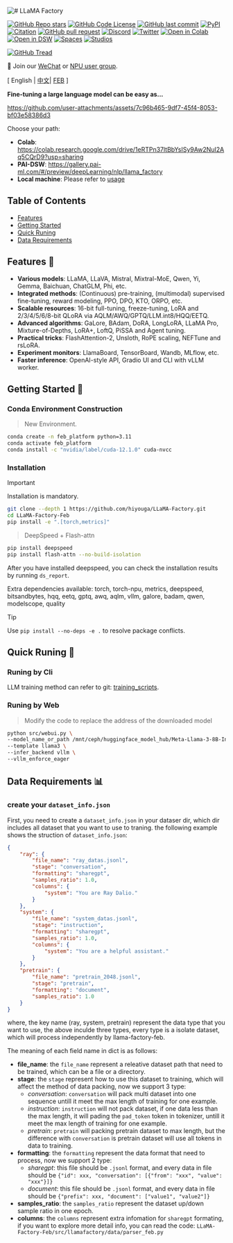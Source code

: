 ![# LLaMA Factory](assets/logo.png)

[![GitHub Repo stars](https://img.shields.io/github/stars/hiyouga/LLaMA-Factory?style=social)](https://github.com/hiyouga/LLaMA-Factory/stargazers)
[![GitHub Code License](https://img.shields.io/github/license/hiyouga/LLaMA-Factory)](LICENSE)
[![GitHub last commit](https://img.shields.io/github/last-commit/hiyouga/LLaMA-Factory)](https://github.com/hiyouga/LLaMA-Factory/commits/main)
[![PyPI](https://img.shields.io/pypi/v/llamafactory)](https://pypi.org/project/llamafactory/)
[![Citation](https://img.shields.io/badge/citation-72-green)](#projects-using-llama-factory)
[![GitHub pull request](https://img.shields.io/badge/PRs-welcome-blue)](https://github.com/hiyouga/LLaMA-Factory/pulls)
[![Discord](https://dcbadge.vercel.app/api/server/rKfvV9r9FK?compact=true&style=flat)](https://discord.gg/rKfvV9r9FK)
[![Twitter](https://img.shields.io/twitter/follow/llamafactory_ai)](https://twitter.com/llamafactory_ai)
[![Open in Colab](https://colab.research.google.com/assets/colab-badge.svg)](https://colab.research.google.com/drive/1eRTPn37ltBbYsISy9Aw2NuI2Aq5CQrD9?usp=sharing)
[![Open in DSW](https://gallery.pai-ml.com/assets/open-in-dsw.svg)](https://gallery.pai-ml.com/#/preview/deepLearning/nlp/llama_factory)
[![Spaces](https://img.shields.io/badge/🤗-Open%20in%20Spaces-blue)](https://huggingface.co/spaces/hiyouga/LLaMA-Board)
[![Studios](https://img.shields.io/badge/ModelScope-Open%20in%20Studios-blue)](https://modelscope.cn/studios/hiyouga/LLaMA-Board)

[![GitHub Tread](https://trendshift.io/api/badge/repositories/4535)](https://trendshift.io/repositories/4535)

👋 Join our [WeChat](assets/wechat.jpg) or [NPU user group](assets/wechat_npu.jpg).

\[ English | [中文](README_zh.md)| [FEB](README_feb.md) \]

**Fine-tuning a large language model can be easy as...**

https://github.com/user-attachments/assets/7c96b465-9df7-45f4-8053-bf03e58386d3

Choose your path:

- **Colab**: https://colab.research.google.com/drive/1eRTPn37ltBbYsISy9Aw2NuI2Aq5CQrD9?usp=sharing
- **PAI-DSW**: https://gallery.pai-ml.com/#/preview/deepLearning/nlp/llama_factory
- **Local machine**: Please refer to [usage](#getting-started)

## Table of Contents

- [Features](#features)
- [Getting Started](#getting-started)
- [Quick Runing](#quick-runing)
- [Data Requirements](#data-requirements)

## Features 🎉

- **Various models**: LLaMA, LLaVA, Mistral, Mixtral-MoE, Qwen, Yi, Gemma, Baichuan, ChatGLM, Phi, etc.
- **Integrated methods**: (Continuous) pre-training, (multimodal) supervised fine-tuning, reward modeling, PPO, DPO, KTO, ORPO, etc.
- **Scalable resources**: 16-bit full-tuning, freeze-tuning, LoRA and 2/3/4/5/6/8-bit QLoRA via AQLM/AWQ/GPTQ/LLM.int8/HQQ/EETQ.
- **Advanced algorithms**: GaLore, BAdam, DoRA, LongLoRA, LLaMA Pro, Mixture-of-Depths, LoRA+, LoftQ, PiSSA and Agent tuning.
- **Practical tricks**: FlashAttention-2, Unsloth, RoPE scaling, NEFTune and rsLoRA.
- **Experiment monitors**: LlamaBoard, TensorBoard, Wandb, MLflow, etc.
- **Faster inference**: OpenAI-style API, Gradio UI and CLI with vLLM worker.

## Getting Started 🛞

### Conda Environment Construction

> New Environment.

```bash
conda create -n feb_platform python=3.11
conda activate feb_platform
conda install -c "nvidia/label/cuda-12.1.0" cuda-nvcc
```

### Installation

> [!IMPORTANT]
> Installation is mandatory.

```bash
git clone --depth 1 https://github.com/hiyouga/LLaMA-Factory.git
cd LLaMA-Factory-Feb
pip install -e ".[torch,metrics]"
```

> DeepSpeed + Flash-attn

```bash
pip install deepspeed
pip install flash-attn --no-build-isolation
```

After you have installed deepspeed, you can check the installation results by running `ds_report`.

Extra dependencies available: torch, torch-npu, metrics, deepspeed, bitsandbytes, hqq, eetq, gptq, awq, aqlm, vllm, galore, badam, qwen, modelscope, quality

> [!TIP]
> Use `pip install --no-deps -e .` to resolve package conflicts.

## Quick Runing 🚀

### Runing by Cli

LLM training method can refer to git: [training_scripts](https://github.com/feb-co/training_scripts).

### Runing by Web

> Modify the code to replace the address of the downloaded model

```bash
python src/webui.py \
--model_name_or_path /mnt/ceph/huggingface_model_hub/Meta-Llama-3-8B-Instruct \
--template llama3 \
--infer_backend vllm \
--vllm_enforce_eager
```

## Data Requirements 📊

### create your `dataset_info.json`
First, you need to create a `dataset_info.json` in your dataser dir, which dir includes all dataset that you want to use to traning. the following example shows the struction of `dataset_info.json`:

```json
{
    "ray": {
        "file_name": "ray_datas.jsonl",
        "stage": "conversation",
        "formatting": "sharegpt",
        "samples_ratio": 1.0,
        "columns": {
            "system": "You are Ray Dalio."
        }
    },
    "system": {
        "file_name": "system_datas.jsonl",
        "stage": "instruction",
        "formatting": "sharegpt",
        "samples_ratio": 1.0,
        "columns": {
            "system": "You are a helpful assistant."
        }
    },
    "pretrain": {
        "file_name": "pretrain_2048.jsonl",
        "stage": "pretrain",
        "formatting": "document",
        "samples_ratio": 1.0
    }
}
```

where, the key name (ray, system, pretrain) represent the data type that you want to use, the above inculde three types, every type is a isolate dataset, which will process independently by llama-factory-feb.

The meaning of each field name in dict is as follows:

- **file_name**: the `file_name` represent a releative dataset path that need to be trained, which can be a file or a directory.
- **stage**: the `stage` represent how to use this dataset to training, which will affect the method of data packing, now we support 3 type:
    - *conversation*:  `conversation` will pack multi dataset into one sequence untill it meet the max length of training for one example.
    - *instruction*: `instruction` will not pack dataset, if one data less than the max length, it will pading the `pad_token` token in tokenizer, untill it meet the max length of training for one example.
    - *pretrain*: `pretrain` will packing pretrain dataset to max length, but the difference with `conversation` is pretrain dataset will use all tokens in data to training.
- **formatting**: the `formatting` represent the data format that need to process, now we support 2 type:
    - *sharegpt*: this file should be `.jsonl` format, and every data in file should be `{"id": xxx, "conversation": [{"from": "xxx", "value": "xxx"}]}`
    - *document*: this file should be `.jsonl` format, and every data in file should be `{"prefix": xxx, "document": ["value1", "value2"]}`
- **samples_ratio**: the `samples_ratio` represent the dataset up/down sample ratio in one epoch.
- **columns**: the `columns` represent extra infomation for `sharegpt` formating, if you want to explore more detail info, you can read the code: `LLaMA-Factory-Feb/src/llamafactory/data/parser_feb.py`
